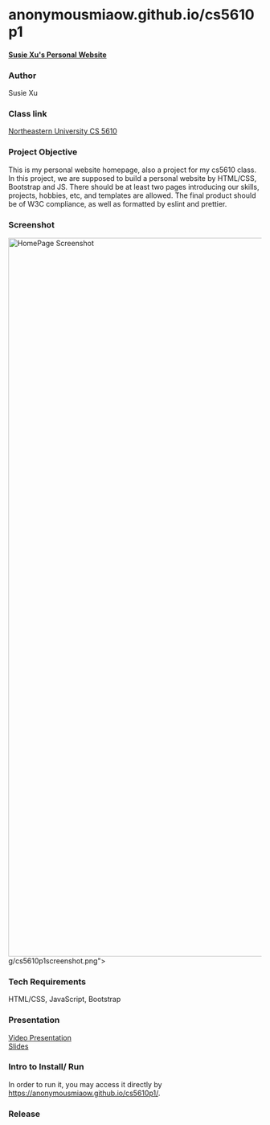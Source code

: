 # anonymousmiaow.github.io/cs5610p1
#### [Susie Xu's Personal Website](https://anonymousmiaow.github.io/cs5610p1/)

### Author
Susie Xu

### Class link
[Northeastern University CS 5610](https://johnguerra.co/classes/webDevelopment_fall_2022/)

### Project Objective
This is my personal website homepage, also a project for my cs5610 class. In this project, we are supposed to build a personal website by HTML/CSS, Bootstrap and JS. There should be at least two pages introducing our skills, projects, hobbies, etc, and templates are allowed. The final product should be of W3C compliance, as well as formatted by eslint and prettier.

### Screenshot
<img width="1430" alt="HomePage Screenshot" src="https://user-images.githubusercontent.com/44392165/192202274-63a7f186-5826-4152-9340-cd87824b79e3.png">
g/cs5610p1screenshot.png">

### Tech Requirements
HTML/CSS, JavaScript, Bootstrap

### Presentation
[Video Presentation]()  
[Slides]()

### Intro to Install/ Run
In order to run it, you may access it directly by https://anonymousmiaow.github.io/cs5610p1/.

### Release
